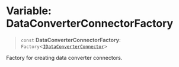 # Variable: DataConverterConnectorFactory

> `const` **DataConverterConnectorFactory**: `Factory`\<[`IDataConverterConnector`](../interfaces/IDataConverterConnector.md)\>

Factory for creating data converter connectors.
